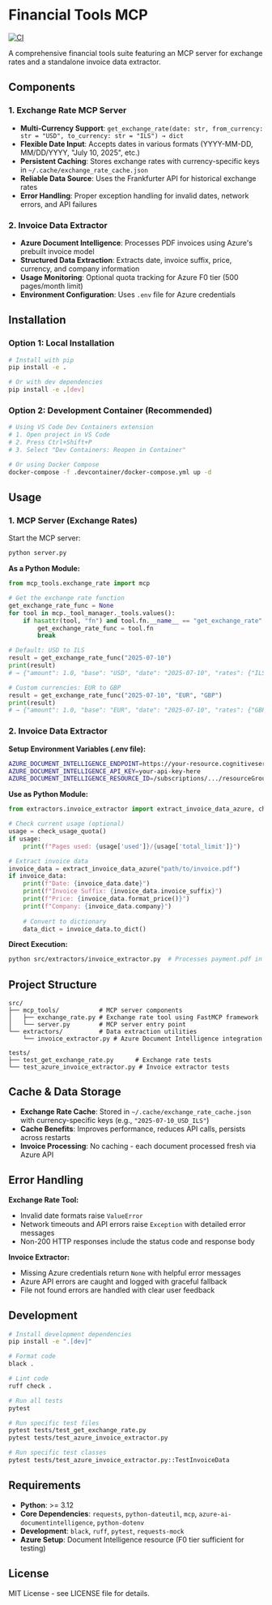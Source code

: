 # Financial Tools MCP

[![CI](https://github.com/yourusername/financial-tools-mcp/actions/workflows/ci.yml/badge.svg)](https://github.com/yourusername/financial-tools-mcp/actions/workflows/ci.yml)

A comprehensive financial tools suite featuring an MCP server for exchange rates and a standalone invoice data extractor.

## Components

### 1. Exchange Rate MCP Server
- **Multi-Currency Support**: `get_exchange_rate(date: str, from_currency: str = "USD", to_currency: str = "ILS") → dict`
- **Flexible Date Input**: Accepts dates in various formats (YYYY-MM-DD, MM/DD/YYYY, "July 10, 2025", etc.)
- **Persistent Caching**: Stores exchange rates with currency-specific keys in `~/.cache/exchange_rate_cache.json`
- **Reliable Data Source**: Uses the Frankfurter API for historical exchange rates
- **Error Handling**: Proper exception handling for invalid dates, network errors, and API failures

### 2. Invoice Data Extractor
- **Azure Document Intelligence**: Processes PDF invoices using Azure's prebuilt invoice model
- **Structured Data Extraction**: Extracts date, invoice suffix, price, currency, and company information
- **Usage Monitoring**: Optional quota tracking for Azure F0 tier (500 pages/month limit)
- **Environment Configuration**: Uses `.env` file for Azure credentials

## Installation

### Option 1: Local Installation
```bash
# Install with pip
pip install -e .

# Or with dev dependencies
pip install -e .[dev]
```

### Option 2: Development Container (Recommended)
```bash
# Using VS Code Dev Containers extension
# 1. Open project in VS Code
# 2. Press Ctrl+Shift+P
# 3. Select "Dev Containers: Reopen in Container"

# Or using Docker Compose
docker-compose -f .devcontainer/docker-compose.yml up -d
```

## Usage

### 1. MCP Server (Exchange Rates)

Start the MCP server:
```bash
python server.py
```

**As a Python Module:**
```python
from mcp_tools.exchange_rate import mcp

# Get the exchange rate function
get_exchange_rate_func = None
for tool in mcp._tool_manager._tools.values():
    if hasattr(tool, "fn") and tool.fn.__name__ == "get_exchange_rate":
        get_exchange_rate_func = tool.fn
        break

# Default: USD to ILS
result = get_exchange_rate_func("2025-07-10")
print(result)
# → {"amount": 1.0, "base": "USD", "date": "2025-07-10", "rates": {"ILS": 3.3064}}

# Custom currencies: EUR to GBP
result = get_exchange_rate_func("2025-07-10", "EUR", "GBP")
print(result)
# → {"amount": 1.0, "base": "EUR", "date": "2025-07-10", "rates": {"GBP": 0.8520}}
```

### 2. Invoice Data Extractor

**Setup Environment Variables (.env file):**
```bash
AZURE_DOCUMENT_INTELLIGENCE_ENDPOINT=https://your-resource.cognitiveservices.azure.com/
AZURE_DOCUMENT_INTELLIGENCE_API_KEY=your-api-key-here
AZURE_DOCUMENT_INTELLIGENCE_RESOURCE_ID=/subscriptions/.../resourceGroups/.../providers/Microsoft.CognitiveServices/accounts/your-resource  # Optional for quota monitoring
```

**Use as Python Module:**
```python
from extractors.invoice_extractor import extract_invoice_data_azure, check_usage_quota

# Check current usage (optional)
usage = check_usage_quota()
if usage:
    print(f"Pages used: {usage['used']}/{usage['total_limit']}")

# Extract invoice data
invoice_data = extract_invoice_data_azure("path/to/invoice.pdf")
if invoice_data:
    print(f"Date: {invoice_data.date}")
    print(f"Invoice Suffix: {invoice_data.invoice_suffix}")
    print(f"Price: {invoice_data.format_price()}")
    print(f"Company: {invoice_data.company}")
    
    # Convert to dictionary
    data_dict = invoice_data.to_dict()
```

**Direct Execution:**
```bash
python src/extractors/invoice_extractor.py  # Processes payment.pdf in current directory
```

## Project Structure

```
src/
├── mcp_tools/           # MCP server components
│   ├── exchange_rate.py # Exchange rate tool using FastMCP framework
│   └── server.py        # MCP server entry point
└── extractors/          # Data extraction utilities
    └── invoice_extractor.py # Azure Document Intelligence integration

tests/
├── test_get_exchange_rate.py      # Exchange rate tests
└── test_azure_invoice_extractor.py # Invoice extractor tests
```

## Cache & Data Storage

- **Exchange Rate Cache**: Stored in `~/.cache/exchange_rate_cache.json` with currency-specific keys (e.g., `"2025-07-10_USD_ILS"`)
- **Cache Benefits**: Improves performance, reduces API calls, persists across restarts
- **Invoice Processing**: No caching - each document processed fresh via Azure API

## Error Handling

**Exchange Rate Tool:**
- Invalid date formats raise `ValueError`
- Network timeouts and API errors raise `Exception` with detailed error messages
- Non-200 HTTP responses include the status code and response body

**Invoice Extractor:**
- Missing Azure credentials return `None` with helpful error messages
- Azure API errors are caught and logged with graceful fallback
- File not found errors are handled with clear user feedback

## Development

```bash
# Install development dependencies
pip install -e ".[dev]"

# Format code
black .

# Lint code
ruff check .

# Run all tests
pytest

# Run specific test files
pytest tests/test_get_exchange_rate.py
pytest tests/test_azure_invoice_extractor.py

# Run specific test classes
pytest tests/test_azure_invoice_extractor.py::TestInvoiceData
```

## Requirements

- **Python**: >= 3.12
- **Core Dependencies**: `requests`, `python-dateutil`, `mcp`, `azure-ai-documentintelligence`, `python-dotenv`
- **Development**: `black`, `ruff`, `pytest`, `requests-mock`
- **Azure Setup**: Document Intelligence resource (F0 tier sufficient for testing)

## License

MIT License - see LICENSE file for details.
